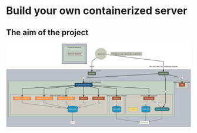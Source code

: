 # Build your own containerized server

## The aim of the project

![Overview](images/overview.png)

